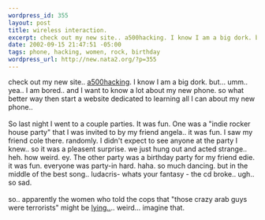 ```yaml
--- 
wordpress_id: 355
layout: post
title: wireless interaction.
excerpt: check out my new site.. a500hacking. I know I am a big dork. but... umm.. yea.. I am bored.. and I want to know a lot about my new phone. so what better way then start a website dedicated to learning all I can about my new phone..  So last night I went to a couple parties. It was fun. One was a "indie rocker house party" that I was invited to by my f...
date: 2002-09-15 21:47:51 -05:00
tags: phone, hacking, women, rock, birthday
wordpress_url: http://new.nata2.org/?p=355
---
```

check out my new site.. <a href="http://a500hacking.com">a500hacking</a>. I know I am a big dork. but... umm.. yea.. I am bored.. and I want to know a lot about my new phone. so what better way then start a website dedicated to learning all I can about my new phone..  <br/><br/>So last night I went to a couple parties. It was fun. One was a "indie rocker house party" that I was invited to by my friend angela.. it was fun. I saw my friend cole there. randomly. I didn't expect to see anyone at the party I knew.. so it was a pleasent surprise. we just hung out and acted strange.. heh. how weird. ey. The other party was a birthday party for my friend edie. it was fun. everyone was party-in hard. haha. so much dancing. but in the middle of the best song.. ludacris- whats your fantasy - the cd broke.. ugh.. so sad.<br/><br/>so.. apparently the women who told the cops that "those crazy arab guys were terrorists" might be <a href="http://www.cnn.com/2002/US/09/13/alligator.alley/index.html">lying..</a>.. weird... imagine that.
